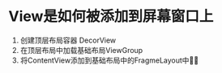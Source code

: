 # View是如何被添加到屏幕窗口上
1. 创建顶层布局容器 DecorView
2. 在顶层布局中加载基础布局ViewGroup
3. 将ContentView添加到基础布局中的FragmeLayout中
